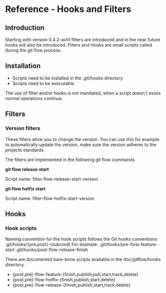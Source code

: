 # Reference - Hooks and Filters

## Introduction

Starting with version 0.4.2-avh1 filters are introduced and in the near future hooks will also be introduced.
Filters and Hooks are small scripts called during the git flow process.

## Installation

* Scripts need to be installed in the .git/hooks directory.
* Scripts need to be executable.

The use of filter and/or hooks is not mandated, when a script doesn't exists normal operations continue.

## Filters

### Version filters
These filters allow you to change the version.
You can use this for example to automatically update the version, make sure the version adheres to the projects standards.

The filters are implemented in the following git flow commands

**git flow release start**

Script name: filter-flow-release-start-version


**git flow hotfix start**

Script name: filter-flow-hotfix-start-version

## Hooks
### Hook scripts
Naming convention for the hook scripts follows the Git hooks conventions:
.git/hooks/{pre,post}-{subcmd}
For example:
.git/hooks/pre-flow-feature-start
.git/hooks/post-flow-release-finish

There are documented bare-bone scripts available in the doc/gitflow/hooks directory.
* {post,pre)-flow-feature-{finish,publish,pull,start,track,delete}
* {post,pre}-flow-hotfix-{finish,publish,start,delete}
* {post,pre}-flow-release-{finish,publish,start,track,delete}
